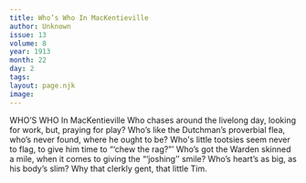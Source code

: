 ```yaml
---
title: Who’s Who In MacKentieville
author: Unknown
issue: 13
volume: 8
year: 1913
month: 22
day: 2
tags:
layout: page.njk
image:
---
```

WHO’S WHO In MacKentieville    Who chases around the livelong day, looking for work, but, praying for play? Who’s like the Dutchman’s proverbial flea, who’s never found, where he ought to be? Who's little tootsies seem never to flag, to give him time to “‘chew the rag?”’ Who’s got the Warden skinned a mile, when it comes to giving the “‘joshing’’ smile? Who’s heart’s as big, as his body’s slim? Why that clerkly gent, that little Tim. 




